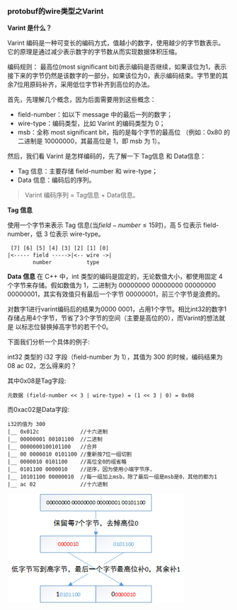 ### protobuf的wire类型之Varint

**Varint 是什么？**

Varint 编码是一种可变长的编码方式，值越小的数字，使用越少的字节数表示。它的原理是通过减少表示数字的字节数从而实现数据体积压缩。

编码规则：
最高位(most significant bit)表示编码是否继续，如果该位为1，表示接下来的字节仍然是该数字的一部分，如果该位为0，表示编码结束。字节里的其余7位用原码补齐，采用低位字节补齐到高位的办法。

首先，先理解几个概念，因为后面需要用到这些概念：

- field-number：如以下 message 中的最后一列的数字；
- wire-type：编码类型，比如 Varint 的编码类型为 0；
- msb：全称 most significant bit，指的是每个字节的最高位 （例如：0x80 的 二进制是 10000000，其最高位是 1，即 msb 为 1）。

然后，我们看 Varint 是怎样编码的，先了解一下 Tag信息 和 Data信息：

- Tag 信息：主要存储 field-number 和 wire-type；
- Data 信息：编码后的序列。

> Varint 编码序列 = Tag信息 + Data信息。

**Tag 信息**

使用一个字节来表示 Tag 信息(当$field-number \le 15$时)，高 5 位表示 field-number，低 3 位表示 wire-type。

```
 [7] [6] [5] [4] [3] [2] [1] [0]
|<----- field ----->|<-- wire ->|
        number           type
```

**Data 信息**
在 C++ 中，int 类型的编码是固定的，无论数值大小，都使用固定 4 个字节来存储。假如数值为 1，二进制为 00000000 00000000 00000000 00000001，其实有效值只有最后一个字节 00000001，前三个字节是浪费的。

对数字1进行varint编码后的结果为0000 0001，占用1个字节。相比int32的数字1存储占用4个字节，节省了3个字节的空间（主要是高位的0），而Varint的想法就是 以标志位替换掉高字节的若干个0。

下面我们分析一个具体的例子:

int32 类型的 i32 字段（field-number 为 1），其值为 300 的时候，编码结果为 08 ac 02，怎么得来的？

其中0x08是Tag字段:
```
元数据 (field-number << 3 | wire-type) = (1 << 3 | 0) = 0x08
```

而0xac02是Data字段:
```
i32的值为 300
|__ 0x012c             //十六进制
|__ 00000001 00101100  //二进制
|__ 0000000100101100   //合并
|__ 00 0000010 0101100 //重新按7位一组切割
|__ 0000010 0101100    //高位全0的组省略
|__ 0101100 0000010    //逆序，因为使用小端字节序，
|__ 10101100 00000010  //每一组加上msb，除了最后一组是msb是0，其他的都为1
|__ ac 02              //十六进制
```
![number_300_varint](number_300_varint.png)
